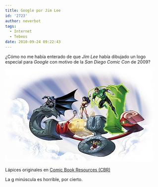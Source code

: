 ```yaml
---
title: Google por Jim Lee
id: '2723'
author: neverbot
tags:
  - Internet
  - Tebeos
date: 2010-09-24 09:22:43
---
```


¿Cómo no me había enterado de que _Jim Lee_ había dibujado un logo especial para _Google_ con motivo de la _San Diego Comic Con_ de 2009?

![201009240920.jpg](./google-por-jim-lee/201009240920.jpg)

Lápices originales en [Comic Book Resources (CBR)](http://live.comicbookresources.com/2009/07/23/google-celebrates-sdcc/)

La g minúscula es horrible, por cierto.